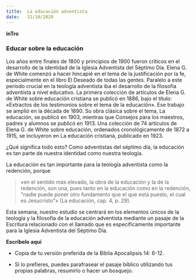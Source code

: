 ```yaml
---
title:  La educación adventista
date:   31/10/2020
---
```


**inTro**

### Educar sobre la educación

Los años entre finales de 1800 y principios de 1900 fueron críticos en el desarrollo de la identidad de la Iglesia Adventista del Séptimo Día. Elena G. de White comenzó a hacer hincapié en el tema de la justificación por la fe, especialmente en el libro El Deseado de todas las gentes. Paralelo a este período crucial en la teología adventista iba el desarrollo de la filosofía adventista a nivel educativo. La primera colección de artículos de Elena G. de White sobre educación cristiana se publicó en 1886, bajo el título: «Extractos de los testimonios sobre el tema de la educación». Ese trabajo se amplió en la década de 1890. Su obra clásica sobre el tema, La educación, se publicó en 1903, mientras que Consejos para los maestros, padres y alumnos se publicó en 1913. Una colección de 74 artículos de Elena G. de White sobre educación, ordenados cronológicamente de 1872 a 1915, se incluyeron en La educación cristiana, publicado en 1923.

¿Qué significa todo esto? Como adventistas del séptimo día, la educación es tan parte de nuestra identidad como nuestra teología.

La educación es tan importante para la teología adventista como la redención, porque

> «en el sentido más elevado, la obra de la educación y la de la redención, son una, pues tanto en la educación como en la redención, "nadie puede poner otro fundamento que el que está puesto, el cual es Jesucristo"» (La educación, cap. 4, p. 29).

Esta semana, nuestro estudio se centrará en los elementos únicos de la teología y la filosofía de la educación adventista mediante un pasaje de la Escritura relacionado con el llamado que es específicamente importante para la Iglesia Adventista del Séptimo Día.

**Escríbelo aquí**

- Copia de tu versión preferida de la Biblia Apocalipsis 14: 6-12.

- Si lo prefieres, puedes parafrasear el pasaje bíblico utilizando tus propias palabras, resumirlo o hacer un bosquejo.
